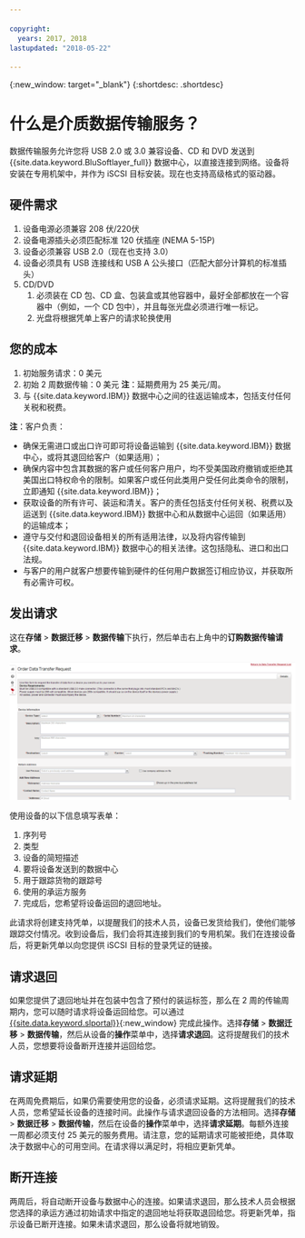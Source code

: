 ```yaml
---

copyright:
  years: 2017, 2018
lastupdated: "2018-05-22"

---
```

{:new_window: target="_blank"}
{:shortdesc: .shortdesc}

# 什么是介质数据传输服务？
 
数据传输服务允许您将 USB 2.0 或 3.0 兼容设备、CD 和 DVD 发送到 {{site.data.keyword.BluSoftlayer_full}} 数据中心，以直接连接到网络。设备将安装在专用机架中，并作为 iSCSI 目标安装。现在也支持高级格式的驱动器。

## 硬件需求
1.    设备电源必须兼容 208 伏/220伏
2.    设备电源插头必须匹配标准 120 伏插座 (NEMA 5-15P)
3.    设备必须兼容 USB 2.0（现在也支持 3.0）
4.    设备必须具有 USB 连接线和 USB A 公头接口（匹配大部分计算机的标准插头）
5.    CD/DVD
      1.    必须装在 CD 包、CD 盒、包装盒或其他容器中，最好全部都放在一个容器中（例如，一个 CD 包中），并且每张光盘必须进行唯一标记。
      2.    光盘将根据凭单上客户的请求轮换使用

## 您的成本
1.    初始服务请求：0 美元
2.    初始 2 周数据传输：0 美元
      **注**：延期费用为 25 美元/周。
3.    与 {{site.data.keyword.IBM}} 数据中心之间的往返运输成本，包括支付任何关税和税费。

**注**：客户负责：  
- 确保无需进口或出口许可即可将设备运输到 {{site.data.keyword.IBM}} 数据中心，或将其退回给客户（如果适用）； 
- 确保内容中包含其数据的客户或任何客户用户，均不受美国政府撤销或拒绝其美国出口特权命令的限制。如果客户或任何此类用户受任何此类命令的限制，立即通知 {{site.data.keyword.IBM}}；  
- 获取设备的所有许可、装运和清关。客户的责任包括支付任何关税、税费以及运送到 {{site.data.keyword.IBM}} 数据中心和从数据中心运回（如果适用）的运输成本；   
- 遵守与交付和退回设备相关的所有适用法律，以及将内容传输到 {{site.data.keyword.IBM}} 数据中心的相关法律。这包括隐私、进口和出口法规。
- 与客户的用户就客户想要传输到硬件的任何用户数据签订相应协议，并获取所有必需许可权。

## 发出请求
这在**存储** > **数据迁移** >  **数据传输**下执行，然后单击右上角中的**订购数据传输请求**。

![发出数据传输请求](/images/DTS.png)

使用设备的以下信息填写表单：
1. 序列号
2. 类型
3. 设备的简短描述
4. 要将设备发送到的数据中心
5. 用于跟踪货物的跟踪号
6. 使用的承运方服务
7. 完成后，您希望将设备运回的退回地址。

此请求将创建支持凭单，以提醒我们的技术人员，设备已发货给我们，使他们能够跟踪交付情况。收到设备后，我们会将其连接到我们的专用机架。我们在连接设备后，将更新凭单以向您提供 iSCSI 目标的登录凭证的链接。

## 请求退回
如果您提供了退回地址并在包装中包含了预付的装运标签，那么在 2 周的传输周期内，您可以随时请求将设备运回给您。可以通过 [{{site.data.keyword.slportal}}](https://control.softlayer.com/){:new_window} 完成此操作。选择**存储** > **数据迁移** > **数据传输**，然后从设备的**操作**菜单中，选择**请求退回**。这将提醒我们的技术人员，您想要将设备断开连接并运回给您。

## 请求延期
在两周免费期后，如果仍需要使用您的设备，必须请求延期。这将提醒我们的技术人员，您希望延长设备的连接时间。此操作与请求退回设备的方法相同。选择**存储** > **数据迁移** > **数据传输**，然后在设备的**操作**菜单中，选择**请求延期**。每额外连接一周都必须支付 25 美元的服务费用。请注意，您的延期请求可能被拒绝，具体取决于数据中心的可用空间。在请求得以满足时，将相应更新凭单。

## 断开连接
两周后，将自动断开设备与数据中心的连接。如果请求退回，那么技术人员会根据您选择的承运方通过初始请求中指定的退回地址将获取退回给您。将更新凭单，指示设备已断开连接。如果未请求退回，那么设备将就地销毁。
